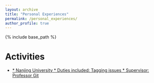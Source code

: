 ```yaml
---
layout: archive
title: "Personal Experiences"
permalink: /personal_experiences/
author_profile: true
---
```


{% include base_path %}

Activities
======
* <a href="{{Wu li chuang xin shi jian huo dong}}">
  * Nanjing University
  * Duties included: Tagging issues
  * Supervisor: Professor Git
